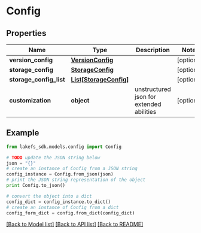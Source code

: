 # Config


## Properties

Name | Type | Description | Notes
------------ | ------------- | ------------- | -------------
**version_config** | [**VersionConfig**](VersionConfig.md) |  | [optional] 
**storage_config** | [**StorageConfig**](StorageConfig.md) |  | [optional] 
**storage_config_list** | [**List[StorageConfig]**](StorageConfig.md) |  | [optional] 
**customization** | **object** | unstructured json for extended abilities | [optional] 

## Example

```python
from lakefs_sdk.models.config import Config

# TODO update the JSON string below
json = "{}"
# create an instance of Config from a JSON string
config_instance = Config.from_json(json)
# print the JSON string representation of the object
print Config.to_json()

# convert the object into a dict
config_dict = config_instance.to_dict()
# create an instance of Config from a dict
config_form_dict = config.from_dict(config_dict)
```
[[Back to Model list]](../README.md#documentation-for-models) [[Back to API list]](../README.md#documentation-for-api-endpoints) [[Back to README]](../README.md)


